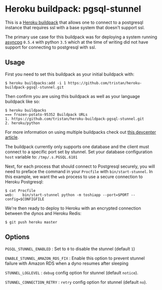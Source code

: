 # Heroku buildpack: pgsql-stunnel

This is a [Heroku buildpack](http://devcenter.heroku.com/articles/buildpacks)
that allows one to connect to a postgresql instance that requires ssl with a
base system that doesn't support ssl.

The primary use case for this buildpack was for deploying a system running
[asyncpg](https://github.com/MagicStack/asyncpg) `0.5.4` with python `3.5`
which at the time of writing did not have support for connecting to postgresql
with ssl.

## Usage

First you need to set this buildpack as your initial buildpack with:

```console
$ heroku buildpacks:add -i 1 https://github.com/tristan/heroku-buildpack-pgsql-stunnel.git
```

Then confirm you are using this buildpack as well as your language buildpack
like so:

```console
$ heroku buildpacks
=== frozen-potato-95352 Buildpack URLs
1. https://github.com/tristan/heroku-buildpack-pgsql-stunnel.git
2. heroku/python
```

For more information on using multiple buildpacks check out
[this devcenter article](https://devcenter.heroku.com/articles/using-multiple-buildpacks-for-an-app).

The buildpack currently only supports one database and the client must connect
to a specific port set by stunnel. Set your database configuration `host`
variable to: `/tmp/.s.PGSQL.6101`

Next, for each process that should connect to Postgresql securely, you will need
to preface the command in your `Procfile` with `bin/start-stunnel`. In this
example, we want the `web` process to use a secure connection to Heroku
Postgresql:

    $ cat Procfile
    web:    bin/start-stunnel python -m toshiapp --port=$PORT --config=$CONFIGFILE

We're then ready to deploy to Heroku with an encrypted connection between the dynos and Heroku
Redis:

    $ git push heroku master


## Options

`PGSQL_STUNNEL_ENABLED` : Set to `0` to disable the stunnel (default `1`)

`ENABLE_STUNNEL_AMAZON_RDS_FIX` : Enable this option to prevent stunnel failure with Amazon RDS when a dyno resumes after sleeping

`STUNNEL_LOGLEVEL` : `debug` config option for stunnel (default `notice`).

`STUNNEL_CONNECTION_RETRY` : `retry` config option for stunnel (default `no`).
